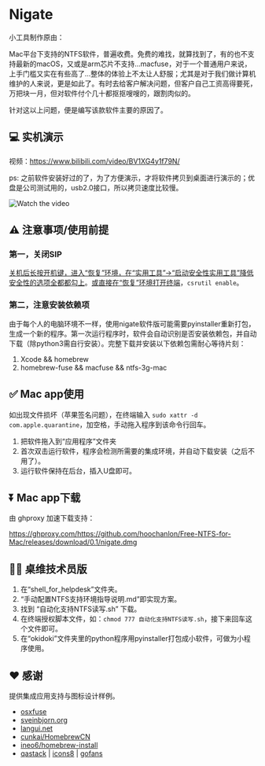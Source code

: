 # Nigate

小工具制作原由：

Mac平台下支持的NTFS软件，普遍收费。免费的难找，就算找到了，有的也不支持最新的macOS，又或是arm芯片不支持...macfuse，对于一个普通用户来说，上手门槛又实在有些高了...整体的体验上不太让人舒服；尤其是对于我们做计算机维护的人来说，更是如此了。有时去给客户解决问题，但客户自己工资高得要死，万把块一月，但对软件付个几十都抠抠嗖嗖的，跟割肉似的。

针对这以上问题，便是编写该款软件主要的原因了。

## 💻 实机演示

视频：https://www.bilibili.com/video/BV1XG4y1f79N/

ps: 之前软件安装好过的了，为了方便演示，才将软件拷贝到桌面进行演示的；优盘是公司测试用的，usb2.0接口，所以拷贝速度比较慢。

![Watch the video](https://fastly.jsdelivr.net/gh/hoochanlon/free-mac-ntfs/shashin/example.png)

## ⚠️ 注意事项/使用前提

### 第一，关闭SIP

[关机后长按开机键，进入“恢复”环境，在“实用工具”->“启动安全性实用工具”降低安全性的选项全都都勾上](https://www.pcbiji.com/212402.html)。[或直接在“恢复”环境打开终端](http://www.sdifen.com/sip.html)，`csrutil enable`。

### 第二，注意安装依赖项

由于每个人的电脑环境不一样，使用nigate软件版可能需要pyinstaller重新打包，生成一个新的程序。第一次运行程序时，软件会自动识别是否安装依赖包，并自动下载（除python3需自行安装）。完整下载并安装以下依赖包需耐心等待片刻：

1. Xcode && homebrew
2. homebrew-fuse && macfuse && ntfs-3g-mac

## ✅ Mac app使用

如出现文件损坏（苹果签名问题），在终端输入 `sudo xattr -d com.apple.quarantine`，加空格，手动拖入程序到该命令行回车。

1. 把软件拖入到“应用程序”文件夹
2. 首次双击运行软件，程序会检测所需要的集成环境，并自动下载安装（之后不用了）。
3. 运行软件保持在后台，插入U盘即可。

## ⏬ Mac app下载

由 ghproxy 加速下载支持：

https://ghproxy.com/https://github.com/hoochanlon/Free-NTFS-for-Mac/releases/download/0.1/nigate.dmg

## 🧑‍🔧 桌维技术员版

1. 在“shell_for_helpdesk”文件夹。
2. “手动配置NTFS支持环境指导说明.md”即实现方案。
3. 找到 “自动化支持NTFS读写.sh” 下载。
4. 在终端授权脚本文件，如：`chmod 777 自动化支持NTFS读写.sh`，接下来回车这个文件即可。
5. 在“okidoki”文件夹里的python程序用pyinstaller打包成小软件，可做为小程序使用。

## ❤️ 感谢

提供集成应用支持与图标设计样例。

* [osxfuse](https://osxfuse.github.io)
* [sveinbjorn.org](https://sveinbjorn.org/platypus) 
* [langui.net](https://langui.net/new-file-menu/)
* [cunkai/HomebrewCN](https://gitee.com/cunkai/HomebrewCN/raw/master/Homebrew.sh)
* [ineo6/homebrew-install](https://gitee.com/ineo6/homebrew-install/raw/master/install.sh)
* [qastack](https://qastack.cn) | [icons8](https://icons8.com) | [gofans](https://gofans.cn)
